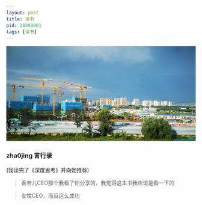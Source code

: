 ```yaml
---
layout: post
title: 读书
pid: 20200901
tags: [读书]
---
```


![](/uploads/2020/09/01-on-construction.jpg)



### zha0jing 言行录


(我读完了《深度思考》并向她推荐)

> 香奈儿CEO那个我看了你分享的，我觉得这本书我应该是看一下的

> 女性CEO，而且这么成功